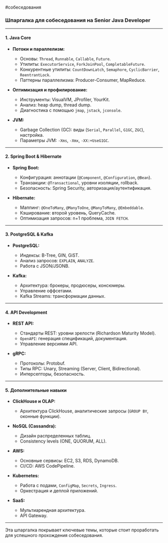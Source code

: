 #собеседования 
### Шпаргалка для собеседования на Senior Java Developer

---

#### **1. Java Core**

- **Потоки и параллелизм:**
    
    - Основы: `Thread`, `Runnable`, `Callable`, `Future`.
    - Утилиты: `ExecutorService`, `ForkJoinPool`, `CompletableFuture`.
    - Конкурентные утилиты: `CountDownLatch`, `Semaphore`, `CyclicBarrier`, `ReentrantLock`.
    - Паттерны параллелизма: Producer-Consumer, MapReduce.
- **Оптимизация и профилирование:**
    
    - Инструменты: VisualVM, JProfiler, YourKit.
    - Анализ: heap dump, thread dump.
    - Диагностика с помощью `jmap`, `jstack`, `jconsole`.
- **JVM:**
    
    - Garbage Collection (GC): виды (`Serial`, `Parallel`, `G1GC`, `ZGC`), настройка.
    - Параметры JVM: `-Xms`, `-Xmx`, `-XX:+UseG1GC`.

---

#### **2. Spring Boot & Hibernate**

- **Spring Boot:**
    
    - Конфигурация: аннотации (`@Component`, `@Configuration`, `@Bean`).
    - Транзакции: `@Transactional`, уровни изоляции, rollback.
    - Безопасность: Spring Security, авторизация/аутентификация.
- **Hibernate:**
    
    - Маппинг: `@OneToMany`, `@ManyToOne`, `@ManyToMany`, `@Embeddable`.
    - Кэширование: второй уровень, QueryCache.
    - Оптимизация запросов: n+1 проблема, `JOIN FETCH`.

---

#### **3. PostgreSQL & Kafka**

- **PostgreSQL:**
    
    - Индексы: B-Tree, GIN, GiST.
    - Анализ запросов: `EXPLAIN`, `ANALYZE`.
    - Работа с JSON/JSONB.
- **Kafka:**
    
    - Архитектура: брокеры, продюсеры, консюмеры.
    - Управление оффсетами.
    - Kafka Streams: трансформации данных.

---

#### **4. API Development**

- **REST API:**
    
    - Стандарты REST: уровни зрелости (Richardson Maturity Model).
    - `OpenAPI`: генерация спецификаций, документация.
    - Управление версиями API.
- **gRPC:**
    
    - Протоколы: Protobuf.
    - Типы RPC: Unary, Streaming (Server, Client, Bidirectional).
    - Интерсепторы, безопасность.

---

#### **5. Дополнительные навыки**

- **ClickHouse и OLAP:**
    
    - Архитектура ClickHouse, аналитические запросы (`GROUP BY`, оконные функции).
- **NoSQL (Cassandra):**
    
    - Дизайн распределенных таблиц.
    - Consistency levels (ONE, QUORUM, ALL).
- **AWS:**
    
    - Основные сервисы: EC2, S3, RDS, DynamoDB.
    - CI/CD: AWS CodePipeline.
- **Kubernetes:**
    
    - Работа с подами, `ConfigMap`, `Secrets`, `Ingress`.
    - Оркестрация и деплой приложений.
- **SaaS:**
    
    - Мультиарендная архитектура.
    - API Gateway.

---

Эта шпаргалка покрывает ключевые темы, которые стоит проработать для успешного прохождения собеседования.